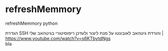 # refreshMemmory
refreshMemmory python


הגדרת SSH  והורדת גיטהאב לאובונטו על מנת ליצור ולעדכן ריפוסיטורי בגיטהאב שלי | https://www.youtube.com/watch?v=s6KTbytdNgs
</br>
bla
